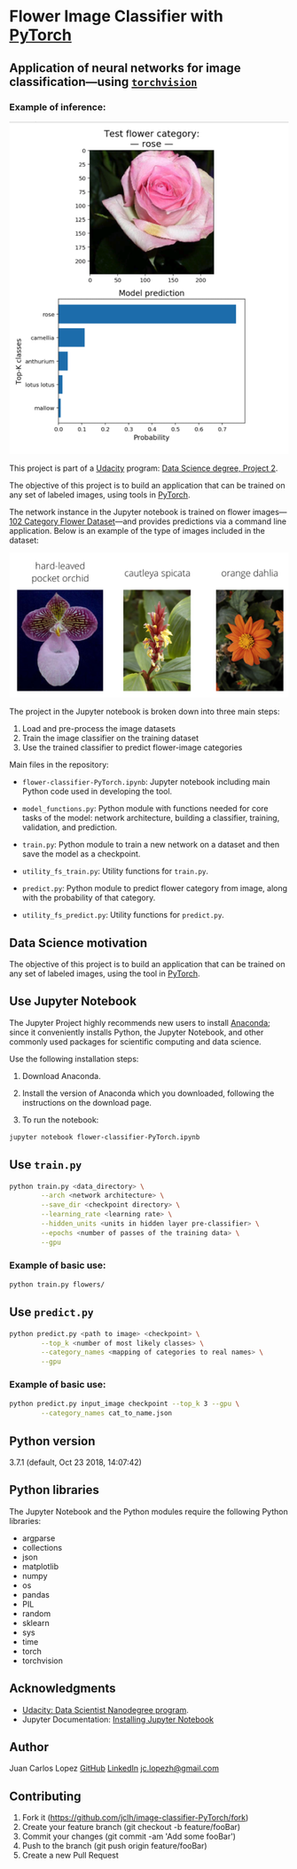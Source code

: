 # Flower Image Classifier with [PyTorch](https://pypi.org/project/torch/0.1.2/)

## Application of neural networks for image classification—using [`torchvision`](https://pytorch.org/docs/0.3.0/torchvision/index.html)


### Example of inference:

<p align="center">
  <img src="example_image/nb-screen-shot.png" width="512" alt="screen-shot" />
</p>

This project is part of a [Udacity](https://www.udacity.com/) program: [Data Science degree, Project 2](https://github.com/udacity/DSND_Term1).

The objective of this project is to build an application that can be trained on any set of labeled images, using tools in [PyTorch](https://pypi.org/project/torch/0.1.2/).

The network instance in the Jupyter notebook is trained on flower images—[102 Category Flower Dataset](http://www.robots.ox.ac.uk/~vgg/data/flowers/102/index.html)—and provides predictions via a command line application. Below is an example of the type of images included in the dataset:

<p align="center">
  <img src="example_image/Flowers.png" width="512" alt="Example" />
</p>

The project in the Jupyter notebook is broken down into three main steps:

1. Load and pre-process the image datasets
2. Train the image classifier on the training dataset
3. Use the trained classifier to predict flower-image categories

Main files in the repository:

- `flower-classifier-PyTorch.ipynb`: Jupyter notebook including main Python code used in developing the tool.

- `model_functions.py`: Python module with functions needed for core tasks of the model: network architecture, building a classifier, training, validation, and prediction.

- `train.py`: Python module to train a new network on a dataset and then save the model as a checkpoint.

- `utility_fs_train.py`: Utility functions for `train.py`.

- `predict.py`: Python module to predict flower category from image, along with the probability of that category.

- `utility_fs_predict.py`: Utility functions for `predict.py`.


## Data Science motivation

The objective of this project is to build an application that can be trained on any set of labeled images, using the tool in [PyTorch](https://pypi.org/project/torch/0.1.2/).


## Use Jupyter Notebook

The Jupyter Project highly recommends new users to install [Anaconda](https://www.anaconda.com/distribution/); since it conveniently installs Python, the Jupyter Notebook, and other commonly used packages for scientific computing and data science.

Use the following installation steps:

1. Download Anaconda.

2. Install the version of Anaconda which you downloaded, following the instructions on the download page.

3. To run the notebook:

```bash
jupyter notebook flower-classifier-PyTorch.ipynb
```


## Use `train.py`

```bash
python train.py <data_directory> \
		--arch <network architecture> \
		--save_dir <checkpoint directory> \
		--learning_rate <learning rate> \
		--hidden_units <units in hidden layer pre-classifier> \
		--epochs <number of passes of the training data> \
		--gpu
```

### Example of basic use:

```bash
python train.py flowers/ 
```


## Use `predict.py`

```bash
python predict.py <path to image> <checkpoint> \
		--top_k <number of most likely classes> \
		--category_names <mapping of categories to real names> \
		--gpu
```

### Example of basic use:

```bash
python predict.py input_image checkpoint --top_k 3 --gpu \
		--category_names cat_to_name.json
```


## Python version

3.7.1 (default, Oct 23 2018, 14:07:42) 


## Python libraries

The Jupyter Notebook and the Python modules require the following Python libraries:

- argparse
- collections
- json
- matplotlib
- numpy
- os
- pandas
- PIL
- random
- sklearn
- sys
- time
- torch
- torchvision


## Acknowledgments

- [Udacity: Data Scientist Nanodegree program](https://www.udacity.com/course/data-scientist-nanodegree--nd025).
- Jupyter Documentation: [Installing Jupyter Notebook](https://jupyter.readthedocs.io/en/latest/install.html)


## Author

Juan Carlos Lopez
[GitHub](https://github.com/jclh/)
[LinkedIn](https://www.linkedin.com/in/jclopezh/)
jc.lopezh@gmail.com


## Contributing

1. Fork it (https://github.com/jclh/image-classifier-PyTorch/fork)
2. Create your feature branch (git checkout -b feature/fooBar)
3. Commit your changes (git commit -am 'Add some fooBar')
4. Push to the branch (git push origin feature/fooBar)
5. Create a new Pull Request




























